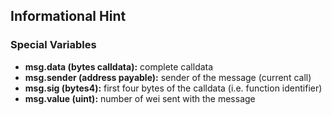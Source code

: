 ## Informational Hint

### Special Variables

- **msg.data (bytes calldata):** complete calldata
- **msg.sender (address payable):** sender of the message (current call)
- **msg.sig (bytes4):** first four bytes of the calldata (i.e. function identifier)
- **msg.value (uint):** number of wei sent with the message
